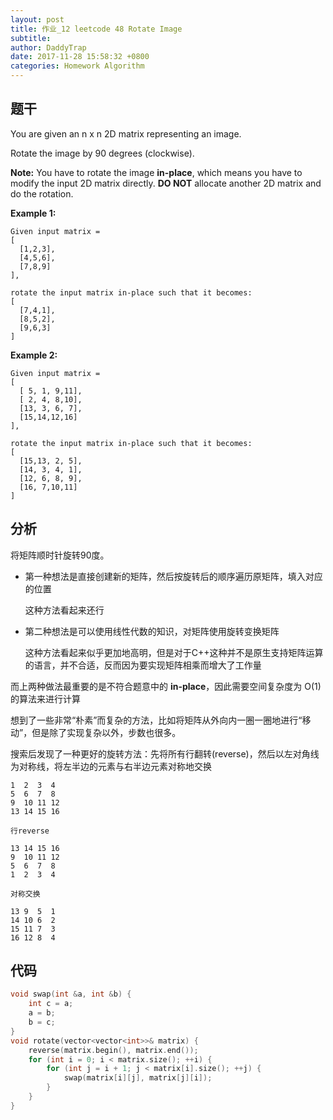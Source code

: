 ```yaml
---
layout: post
title: 作业_12 leetcode 48 Rotate Image
subtitle: 
author: DaddyTrap
date: 2017-11-28 15:58:32 +0800
categories: Homework Algorithm
---
```



## 题干

You are given an n x n 2D matrix representing an image.

Rotate the image by 90 degrees (clockwise).

**Note:**
You have to rotate the image **in-place**, which means you have to modify the input 2D matrix directly. **DO NOT** allocate another 2D matrix and do the rotation.

**Example 1:**

```
Given input matrix = 
[
  [1,2,3],
  [4,5,6],
  [7,8,9]
],

rotate the input matrix in-place such that it becomes:
[
  [7,4,1],
  [8,5,2],
  [9,6,3]
]
```

**Example 2:**

```
Given input matrix =
[
  [ 5, 1, 9,11],
  [ 2, 4, 8,10],
  [13, 3, 6, 7],
  [15,14,12,16]
], 

rotate the input matrix in-place such that it becomes:
[
  [15,13, 2, 5],
  [14, 3, 4, 1],
  [12, 6, 8, 9],
  [16, 7,10,11]
]
```


## 分析

将矩阵顺时针旋转90度。

+ 第一种想法是直接创建新的矩阵，然后按旋转后的顺序遍历原矩阵，填入对应的位置

  这种方法看起来还行

+ 第二种想法是可以使用线性代数的知识，对矩阵使用旋转变换矩阵

  这种方法看起来似乎更加地高明，但是对于C++这种并不是原生支持矩阵运算的语言，并不合适，反而因为要实现矩阵相乘而增大了工作量

而上两种做法最重要的是不符合题意中的 **in-place**，因此需要空间复杂度为 O(1) 的算法来进行计算

想到了一些非常“朴素”而复杂的方法，比如将矩阵从外向内一圈一圈地进行“移动”，但是除了实现复杂以外，步数也很多。

搜索后发现了一种更好的旋转方法：先将所有行翻转(reverse)，然后以左对角线为对称线，将左半边的元素与右半边元素对称地交换

```
1  2  3  4
5  6  7  8
9  10 11 12
13 14 15 16

行reverse

13 14 15 16
9  10 11 12
5  6  7  8
1  2  3  4

对称交换

13 9  5  1
14 10 6  2
15 11 7  3
16 12 8  4
```

## 代码

```c++
void swap(int &a, int &b) {
    int c = a;
    a = b;
    b = c;
}
void rotate(vector<vector<int>>& matrix) {
    reverse(matrix.begin(), matrix.end());
    for (int i = 0; i < matrix.size(); ++i) {
        for (int j = i + 1; j < matrix[i].size(); ++j) {
            swap(matrix[i][j], matrix[j][i]);
        }
    }
}
```